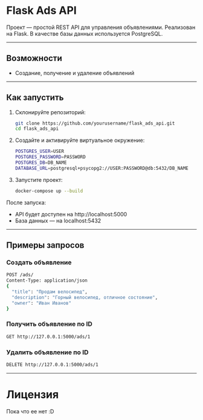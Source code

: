 # Flask Ads API

Проект — простой REST API для управления объявлениями. Реализован на Flask. В качестве базы данных используется PostgreSQL.

---

## Возможности

- Создание, получение и удаление объявлений

---

## Как запустить
1. Склонируйте репозиторий:
    ```bash
    git clone https://github.com/yourusername/flask_ads_api.git
    cd flask_ads_api
    ```
2. Создайте и активируйте виртуальное окружение:
    ```bash
    POSTGRES_USER=USER
    POSTGRES_PASSWORD=PASSWORD
    POSTGRES_DB=DB_NAME
    DATABASE_URL=postgresql+psycopg2://USER:PASSWORD@db:5432/DB_NAME
   ```
3. Запустите проект:
    ```bash
    docker-compose up --build
    ```
   
После запуска:
- API будет доступен на http://localhost:5000
- База данных — на localhost:5432

---

## Примеры запросов


### Создать объявление

```bash
POST /ads/
Content-Type: application/json
{
  "title": "Продам велосипед",
  "description": "Горный велосипед, отличное состояние",
  "owner": "Иван Иванов"
}
```


### Получить объявление по ID

```bash
GET http://127.0.0.1:5000/ads/1
```

### Удалить объявление по ID

```bash
DELETE http://127.0.0.1:5000/ads/1
```

---
# Лицензия

Пока что ее нет :D